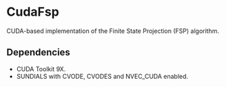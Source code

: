 # CudaFsp

CUDA-based implementation of the Finite State Projection (FSP) algorithm.

## Dependencies

- CUDA Toolkit 9X.
- SUNDIALS with CVODE, CVODES and NVEC_CUDA enabled.
